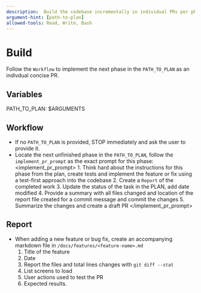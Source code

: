 ```yaml
---
description:  Build the codebase incrementally in individual PRs per phase based on a phased plan
argument-hint: [path-to-plan]
allowed-tools: Read, Write, Bash
---
```


# Build

Follow the `Workflow` to implement the next phase in the `PATH_TO_PLAN` as an indivdual concise PR.

## Variables

PATH_TO_PLAN: $ARGUMENTS

## Workflow

- If no `PATH_TO_PLAN` is provided, STOP immediately and ask the user to provide it.
- Locate the next unfinished phase in the `PATH_TO_PLAN`, follow the `implement_pr_prompt` as the exact prompt for this phase:
    <implement_pr_prompt>
        1. Think hard about the instructions for this phase from the plan, create tests and implement the feature or fix using a test-first approach into the codebase 
        2. Create a `Report` of the completed work 
        3. Update the status of the task in the PLAN, add date modified
        4. Provide a summary with all files changed and location of the report file created for a commit message and commit the changes
        5. Summarize the changes and create a draft PR
    </implement_pr_prompt>

## Report 

- When adding a new feature or bug fix, create an accompanying markdown file in `/docs/features/<feature-name>.md`
    1. Title of the feature
    2. Date
    3. Report the files and total lines changes with `git diff --stat`
    4. List screens to load
    5. User actions used to test the PR
    6. Expected results.
 
